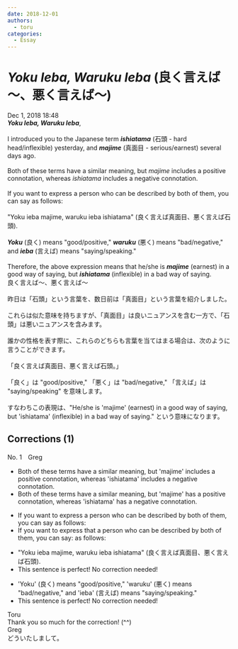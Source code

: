 ```yaml
---
date: 2018-12-01
authors:
  - toru
categories:
  - Essay
---
```


<h1 id="subject_show"><strong><em>Yoku Ieba, Waruku Ieba</strong></em> (良く言えば～、悪く言えば～)</h1>
<div class="date">Dec 1, 2018 18:48</div>
<div id="post"><div id="body_show_ori">
<strong><em>Yoku Ieba, Waruku Ieba</strong></em>,<br/><br/>I introduced you to the Japanese term <strong><em>ishiatama</em></strong> (石頭 - hard head/inflexible) yesterday, and <strong><em>majime</em></strong> (真面目 - serious/earnest) several days ago.<br/><br/>Both of these terms have a similar meaning, but <em>majime</em> includes a positive connotation, whereas <em>ishiatama</em> includes a negative connotation.<br/><br/>If you want to express a person who can be described by both of them, you can say as follows:<br/><br/>"Yoku ieba majime, waruku ieba ishiatama" (良く言えば真面目、悪く言えば石頭).<br/><br/><strong><em>Yoku</em></strong> (良く) means "good/positive," <strong><em>waruku</em></strong> (悪く) means "bad/negative," and <strong><em>ieba</em></strong> (言えば) means "saying/speaking."<br/><br/>Therefore, the above expression means that he/she is <strong><em>majime</em></strong> (earnest) in a good way of saying, but <strong><em>ishiatama</em></strong> (inflexible) in a bad way of saying.
</div></div>

<!-- more -->

<div id="post_ja"><div id="body_show_mo">
良く言えば～、悪く言えば～<br/><br/>昨日は「石頭」という言葉を、数日前は「真面目」という言葉を紹介しました。<br/><br/>これらは似た意味を持ちますが、「真面目」は良いニュアンスを含む一方で、「石頭」は悪いニュアンスを含みます。<br/><br/>誰かの性格を表す際に、これらのどちらも言葉を当てはまる場合は、次のように言うことができます。<br/><br/>「良く言えば真面目、悪く言えば石頭。」<br/><br/>「良く」は "good/positive," 「悪く」は "bad/negative," 「言えば」は "saying/speaking" を意味します。<br/><br/>すなわちこの表現は、"He/she is 'majime' (earnest) in a good way of saying, but 'ishiatama' (inflexible) in a bad way of saying." という意味になります。
</div></div>

## Corrections (1)
<div id="block"><div class="first_name"> No. 1　<span class="just_name">Greg</span></div><div id="block2">
<ul class="correction_field">
<li class="incorrect">Both of these terms have a similar meaning, but 'majime' includes a positive connotation, whereas 'ishiatama' includes a negative connotation.</li>
<li class="corrected correct">
Both of these terms have a similar meaning, but 'majime' <span class="f_blue">has</span> a positive connotation, whereas 'ishiatama' <span class="f_blue">has</span> a negative connotation.
</li>
</ul>
<ul class="correction_field">
<li class="incorrect">If you want to express a person who can be described by both of them, you can say as follows:</li>
<li class="corrected correct">
If you want to express <span class="f_blue">that</span> a person <span class="sline">who</span> can be described by both of them, you can say: <span class="sline">as follows:</span>
</li>
</ul>
<ul class="correction_field">
<li class="incorrect">"Yoku ieba majime, waruku ieba ishiatama" (良く言えば真面目、悪く言えば石頭).</li>
<li class="corrected perfect">This sentence is perfect! No correction needed!</li>
</ul>
<ul class="correction_field">
<li class="incorrect">'Yoku' (良く) means "good/positive," 'waruku' (悪く) means "bad/negative," and 'ieba' (言えば) means "saying/speaking."</li>
<li class="corrected perfect">This sentence is perfect! No correction needed!</li>
</ul>
</div><div class="name"><span class="just_name">Toru</span><br>
Thank you so much for the correction! (^^)
</div>
<div class="name"><span class="just_name">Greg</span><br>
どういたしまして。
</div>
</div>
